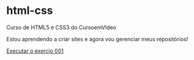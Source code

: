 # html-css
 Curso de HTML5 e CSS3 do CursoemVIdeo

 Estou aprendendo a criar sites e agora vou gerenciar meus repositórios!

 <a href="https://abner-dominique.github.io/html-css/exercicios/ex001/index.html">Executar o exercio 001</a>
